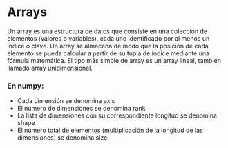 
# Arrays

Un array es una estructura de datos que consiste en una colección de elementos (valores o variables), cada uno identificado por al menos un índice o clave. Un array se almacena de modo que la posición de cada elemento se pueda calcular a partir de su tupla de índice mediante una fórmula matemática. El tipo más simple de array es un array lineal, también llamado array unidimensional.

### En numpy:

* Cada dimensión se denomina axis
* El número de dimensiones se denomina rank
* La lista de dimensiones con su correspondiente longitud se denomina shape
* El número total de elementos (multiplicación de la longitud de las dimensiones) se denomina size
